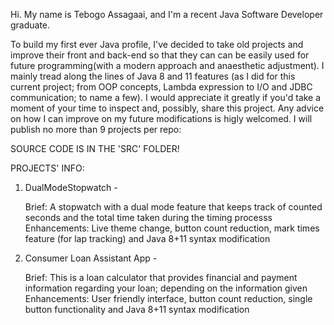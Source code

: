 Hi. My name is Tebogo Assagaai, and I'm a recent Java Software Developer graduate. 

To build my first ever Java profile, I've decided to take old projects and improve their front and back-end so that they can can be easily used for future programming(with a modern approach and anaesthetic adjustment). I mainly tread along the lines of Java 8 and 11 features
(as I did for this current project; from OOP concepts, Lambda expression to I/O and JDBC communication; to name a few).
I would appreciate it greatly if you'd take a moment of your time to inspect and, possibly, share this project. Any advice on how I can improve on my future modifications is higly welcomed. I will publish no more than 9 projects per repo:

SOURCE CODE IS IN THE 'SRC' FOLDER!

PROJECTS' INFO:

1. DualModeStopwatch - 

    Brief: A stopwatch with a dual mode feature that keeps track of counted seconds and the total time taken during the timing processs
    Enhancements: Live theme change, button count reduction, mark times feature (for lap tracking) and Java 8+11 syntax modification
    
2. Consumer Loan Assistant App - 

    Brief: This is a loan calculator that provides financial and payment information regarding your loan; depending on the information given
    Enhancements: User friendly interface, button count reduction, single button functionality and Java 8+11 syntax modification

